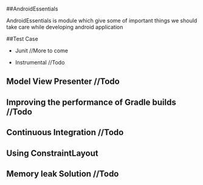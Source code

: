 ##AndroidEssentials

AndroidEssentials is module which give some of important things we should take care while developing android application


##Test Case

* Junit //More to come

* Instrumental //Todo

## Model View Presenter //Todo

## Improving the performance of Gradle builds //Todo

## Continuous Integration //Todo

## Using ConstraintLayout

## Memory leak Solution //Todo

